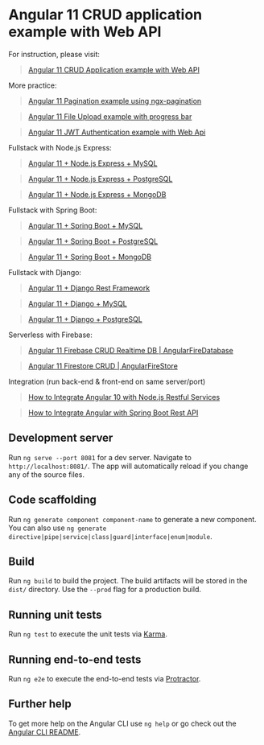 # Angular 11 CRUD application example with Web API

For instruction, please visit:
> [Angular 11 CRUD Application example with Web API](https://Groupomania.com/angular-11-crud-app/)

More practice:
> [Angular 11 Pagination example using ngx-pagination](https://Groupomania.com/angular-11-pagination-ngx/)

> [Angular 11 File Upload example with progress bar](https://Groupomania.com/angular-11-file-upload/)

> [Angular 11 JWT Authentication example with Web Api](https://github.com/Groupomania/angular-11-jwt-authentication)

Fullstack with Node.js Express:
> [Angular 11 + Node.js Express + MySQL](https://Groupomania.com/angular-11-node-js-express-mysql/)

> [Angular 11 + Node.js Express + PostgreSQL](https://Groupomania.com/angular-11-node-js-express-postgresql/)

> [Angular 11 + Node.js Express + MongoDB](https://Groupomania.com/angular-11-mongodb-node-js-express/)

Fullstack with Spring Boot:
> [Angular 11 + Spring Boot + MySQL](https://Groupomania.com/angular-11-spring-boot-crud/)

> [Angular 11 + Spring Boot + PostgreSQL](https://Groupomania.com/angular-11-spring-boot-postgresql/)

> [Angular 11 + Spring Boot + MongoDB](https://Groupomania.com/angular-11-spring-boot-mongodb/)

Fullstack with Django:
> [Angular 11 + Django Rest Framework](https://Groupomania.com/django-angular-11-crud-rest-framework/)

> [Angular 11 + Django + MySQL](https://Groupomania.com/django-angular-mysql/)

> [Angular 11 + Django + PostgreSQL](https://Groupomania.com/django-angular-postgresql/)

Serverless with Firebase:
> [Angular 11 Firebase CRUD Realtime DB | AngularFireDatabase](https://Groupomania.com/angular-11-firebase-crud/)

> [Angular 11 Firestore CRUD | AngularFireStore](https://Groupomania.com/angular-11-firestore-crud-angularfirestore/)

Integration (run back-end & front-end on same server/port)
> [How to Integrate Angular 10 with Node.js Restful Services](https://Groupomania.com/integrate-angular-10-node-js/)

> [How to Integrate Angular with Spring Boot Rest API](https://Groupomania.com/integrate-angular-spring-boot/)

## Development server

Run `ng serve --port 8081` for a dev server. Navigate to `http://localhost:8081/`. The app will automatically reload if you change any of the source files.

## Code scaffolding

Run `ng generate component component-name` to generate a new component. You can also use `ng generate directive|pipe|service|class|guard|interface|enum|module`.

## Build

Run `ng build` to build the project. The build artifacts will be stored in the `dist/` directory. Use the `--prod` flag for a production build.

## Running unit tests

Run `ng test` to execute the unit tests via [Karma](https://karma-runner.github.io).

## Running end-to-end tests

Run `ng e2e` to execute the end-to-end tests via [Protractor](http://www.protractortest.org/).

## Further help

To get more help on the Angular CLI use `ng help` or go check out the [Angular CLI README](https://github.com/angular/angular-cli/blob/master/README.md).
